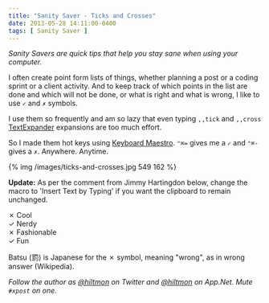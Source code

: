 ```yaml
---
title: "Sanity Saver - Ticks and Crosses"
date: 2013-05-28 14:11:00-0400
tags: [ Sanity Saver ]
---
```


*Sanity Savers are quick tips that help you stay sane when using your computer.*

I often create point form lists of things, whether planning a post or a coding sprint or a client activity. And to keep track of which points in the list are done and which will not be done, or what is right and what is wrong, I like to use `✓` and `✗` symbols.

I use them so frequently and am so lazy that even typing `,,tick` and `,,cross` [TextExpander](https://itunes.apple.com/us/app/textexpander-for-mac/id405274824?mt=12&uo=4&at=10l894) expansions are too much effort.

So I made them hot keys using [Keyboard Maestro](http://www.keyboardmaestro.com/main/). `⌃⌘=` gives me a `✓` and `⌃⌘-` gives a `✗`. Anywhere. Anytime.

{% img /images/ticks-and-crosses.jpg 549 162 %}

<span class="light">**Update:** As per the comment from Jimmy Hartingdon below, change the macro to 'Insert Text by Typing' if you want the clipboard to remain unchanged.</span>

✗ Cool  
✓ Nerdy  
✗ Fashionable  
✓ Fun

<span class="light">Batsu (罰) is Japanese for the ✗ symbol, meaning "wrong", as in wrong answer (Wikipedia).</span>

*Follow the author as [@hiltmon](https://twitter.com/hiltmon) on Twitter and [@hiltmon](http://alpha.app.net/hiltmon) on App.Net. Mute `#xpost` on one.*
